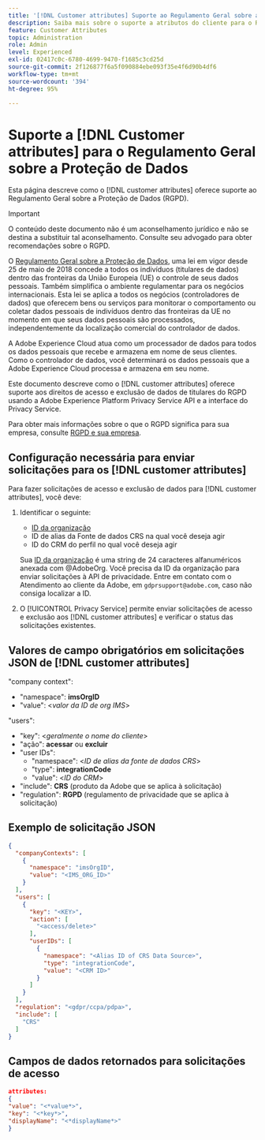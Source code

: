 ```yaml
---
title: '[!DNL Customer attributes] Suporte ao Regulamento Geral sobre a Proteção de Dados'
description: Saiba mais sobre o suporte a atributos do cliente para o Regulamento Geral sobre a Proteção de Dados
feature: Customer Attributes
topic: Administration
role: Admin
level: Experienced
exl-id: 02417c0c-6780-4699-9470-f1685c3cd25d
source-git-commit: 2f126877f6a5f090884ebe093f35e4f6d90b4df6
workflow-type: tm+mt
source-wordcount: '394'
ht-degree: 95%

---
```


# Suporte a [!DNL Customer attributes] para o Regulamento Geral sobre a Proteção de Dados

Esta página descreve como o [!DNL customer attributes] oferece suporte ao Regulamento Geral sobre a Proteção de Dados (RGPD).

>[!IMPORTANT]
>
>O conteúdo deste documento não é um aconselhamento jurídico e não se destina a substituir tal aconselhamento. Consulte seu advogado para obter recomendações sobre o RGPD.

O [Regulamento Geral sobre a Proteção de Dados](https://business.adobe.com/br/privacy/general-data-protection-regulation.html), uma lei em vigor desde 25 de maio de 2018 concede a todos os indivíduos (titulares de dados) dentro das fronteiras da União Europeia (UE) o controle de seus dados pessoais. Também simplifica o ambiente regulamentar para os negócios internacionais. Esta lei se aplica a todos os negócios (controladores de dados) que oferecem bens ou serviços para monitorar o comportamento ou coletar dados pessoais de indivíduos dentro das fronteiras da UE no momento em que seus dados pessoais são processados, independentemente da localização comercial do controlador de dados.

A Adobe Experience Cloud atua como um processador de dados para todos os dados pessoais que recebe e armazena em nome de seus clientes. Como o controlador de dados, você determinará os dados pessoais que a Adobe Experience Cloud processa e armazena em seu nome.

Este documento descreve como o [!DNL customer attributes] oferece suporte aos direitos de acesso e exclusão de dados de titulares do RGPD usando a Adobe Experience Platform Privacy Service API e a interface do Privacy Service.

Para obter mais informações sobre o que o RGPD significa para sua empresa, consulte [RGPD e sua empresa](https://business.adobe.com/br/privacy/general-data-protection-regulation.html).

## Configuração necessária para enviar solicitações para os [!DNL customer attributes]

Para fazer solicitações de acesso e exclusão de dados para [!DNL customer attributes], você deve:

1. Identificar o seguinte:

   * [ID da organização](../../administration/organizations.md)
   * ID de alias da Fonte de dados CRS na qual você deseja agir
   * ID do CRM do perfil no qual você deseja agir

   Sua [ID da organização](../../administration/organizations.md) é uma string de 24 caracteres alfanuméricos anexada com @AdobeOrg. Você precisa da ID da organização para enviar solicitações à API de privacidade. Entre em contato com o Atendimento ao cliente da Adobe, em `gdprsupport@adobe.com`, caso não consiga localizar a ID.

1. O [!UICONTROL Privacy Service] permite enviar solicitações de acesso e exclusão aos [!DNL customer attributes] e verificar o status das solicitações existentes.

## Valores de campo obrigatórios em solicitações JSON de [!DNL customer attributes]

&quot;company context&quot;:

* &quot;namespace&quot;: **imsOrgID**
* &quot;value&quot;: &lt;*valor da ID de org IMS*>

&quot;users&quot;:

* &quot;key&quot;: &lt;*geralmente o nome do cliente*>
* &quot;ação&quot;: **acessar** ou **excluir**
* &quot;user IDs&quot;:
   * &quot;namespace&quot;: &lt;*ID de alias da fonte de dados CRS*>
   * &quot;type&quot;: **integrationCode**
   * &quot;value&quot;: &lt;*ID do CRM*>
* &quot;include&quot;: **CRS** (produto da Adobe que se aplica à solicitação)
* &quot;regulation&quot;: **RGPD** (regulamento de privacidade que se aplica à solicitação)

## Exemplo de solicitação JSON

```json
{
  "companyContexts": [
    {
      "namespace": "imsOrgID",
      "value": "<IMS_ORG_ID>"
    }
  ],
  "users": [
    {
      "key": "<KEY>",
      "action": [
        "<access/delete>"
      ],
      "userIDs": [
        {
          "namespace": "<Alias ID of CRS Data Source>",
          "type": "integrationCode",
          "value": "<CRM ID>"
        }
      ]
    }
  ],
  "regulation": "<gdpr/ccpa/pdpa>",
  "include": [
    "CRS"
  ]
}
```

## Campos de dados retornados para solicitações de acesso

```json
attributes:
{
"value": "<*value*>",
"key": "<*key*>",
"displayName": "<*displayName*>"
}
```
